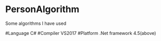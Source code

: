 # PersonAlgorithm
Some algorithms I have used

#Language
C#
#Compiler
VS2017
#Platform
.Net framework 4.5(above)


